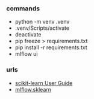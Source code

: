 ### commands
- python -m venv .venv
- .venv/Scripts/activate
- deactivate
- pip freeze > requirements.txt
- pip install -r requirements.txt
- mlflow ui



### urls
- [scikit-learn User Guide](https://scikit-learn.org/stable/user_guide.html)
- [mlflow.sklearn](https://mlflow.org/docs/latest/api_reference/python_api/mlflow.sklearn.html)